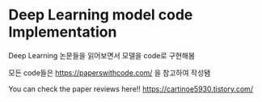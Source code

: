 # Deep Learning model code Implementation

Deep Learning 논문들을 읽어보면서 모델을 code로 구현해봄

모든 code들은 https://paperswithcode.com/ 을 참고하여 작성됌

You can check the paper reviews here!! 
https://cartinoe5930.tistory.com/
